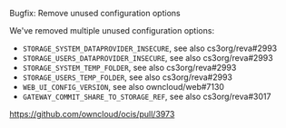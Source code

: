 Bugfix: Remove unused configuration options

We've removed multiple unused configuration options:

- `STORAGE_SYSTEM_DATAPROVIDER_INSECURE`, see also cs3org/reva#2993
- `STORAGE_USERS_DATAPROVIDER_INSECURE`, see also cs3org/reva#2993
- `STORAGE_SYSTEM_TEMP_FOLDER`, see also cs3org/reva#2993
- `STORAGE_USERS_TEMP_FOLDER`, see also cs3org/reva#2993
- `WEB_UI_CONFIG_VERSION`, see also owncloud/web#7130
- `GATEWAY_COMMIT_SHARE_TO_STORAGE_REF`, see also cs3org/reva#3017

https://github.com/owncloud/ocis/pull/3973
